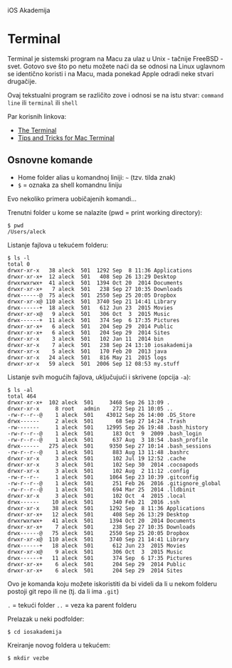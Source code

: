 iOS Akademija
# Terminal

Terminal je sistemski program na Macu za ulaz u Unix - tačnije FreeBSD - svet. Gotovo sve što po netu možete naći da se odnosi na Linux uglavnom se identično koristi i na Macu, mada ponekad Apple odradi neke stvari drugačije.

Ovaj tekstualni program se različito zove i odnosi se na istu stvar: `command line` ili `terminal` ili `shell`

Par korisnih linkova:

* [The Terminal](http://furbo.org/2014/09/03/the-terminal/) 
* [Tips and Tricks for Mac Terminal](http://apple.stackexchange.com/questions/5435/got-any-tips-or-tricks-for-terminal-in-mac-os-x)

## Osnovne komande

* Home folder alias u komandnoj liniji: `~` (tzv. tilda znak)
* `$` = oznaka za shell komandnu liniju

Evo nekoliko primera uobičajenih komandi…

Trenutni folder u kome se nalazite (pwd = print working directory):

```
$ pwd
/Users/aleck
```

Listanje fajlova u tekućem folderu:

```
$ ls -l
total 0
drwxr-xr-x   38 aleck  501  1292 Sep  8 11:36 Applications
drwxr-xr-x+  12 aleck  501   408 Sep 26 13:29 Desktop
drwxrwxrwx+  41 aleck  501  1394 Oct 20  2014 Documents
drwxr-xr-x+   7 aleck  501   238 Sep 27 10:35 Downloads
drwx------@  75 aleck  501  2550 Sep 25 20:05 Dropbox
drwxr-xr-x@ 110 aleck  501  3740 Sep 21 14:41 Library
drwx------+  18 aleck  501   612 Jun 23  2015 Movies
drwxr-xr-x@   9 aleck  501   306 Oct  3  2015 Music
drwx------+  11 aleck  501   374 Sep  6 17:35 Pictures
drwxr-xr-x+   6 aleck  501   204 Sep 29  2014 Public
drwxr-xr-x+   6 aleck  501   204 Sep 29  2014 Sites
drwxr-xr-x    3 aleck  501   102 Jan 11  2014 bin
drwxr-xr-x    7 aleck  501   238 Sep 24 13:10 iosakademija
drwxr-xr-x    5 aleck  501   170 Feb 20  2013 java
drwxr-xr-x   24 aleck  501   816 May 21  2015 logs
drwxr-xr-x   59 aleck  501  2006 Sep 12 08:53 my.stuff
```

Listanje svih mogućih fajlova, uključujući i skrivene (opcija `-a`):

```
$ ls -al
total 464
drwxr-xr-x+  102 aleck  501     3468 Sep 26 13:09 .
drwxr-xr-x     8 root   admin    272 Sep 21 10:05 ..
-rw-r--r--@    1 aleck  501    43012 Sep 26 14:00 .DS_Store
drwx------     2 aleck  501       68 Sep 27 14:24 .Trash
-rw-------     1 aleck  501    12995 Sep 26 19:48 .bash_history
-rw-r--r--@    1 aleck  501      183 Oct  9  2009 .bash_login
-rw-r--r--@    1 aleck  501      637 Aug  3 18:54 .bash_profile
drwx------   275 aleck  501     9350 Sep 27 10:14 .bash_sessions
-rw-r--r--@    1 aleck  501      883 Aug 13 11:48 .bashrc
drwxr-xr-x     3 aleck  501      102 Jul 19 12:52 .cache
drwxr-xr-x     3 aleck  501      102 Sep 30  2014 .cocoapods
drwxr-xr-x     3 aleck  501      102 Aug  2 11:12 .config
-rw-r--r--     1 aleck  501     1064 Sep 23 10:39 .gitconfig
-rw-r--r--@    1 aleck  501      251 Feb 26  2016 .gitignore_global
-rw-r--r--@    1 aleck  501      694 Mar 25  2014 .lldbinit
drwxr-xr-x     3 aleck  501      102 Oct  4  2015 .local
drwx------    10 aleck  501      340 Feb 21  2016 .ssh
drwxr-xr-x    38 aleck  501     1292 Sep  8 11:36 Applications
drwxr-xr-x+   12 aleck  501      408 Sep 26 13:29 Desktop
drwxrwxrwx+   41 aleck  501     1394 Oct 20  2014 Documents
drwxr-xr-x+    7 aleck  501      238 Sep 27 10:35 Downloads
drwx------@   75 aleck  501     2550 Sep 25 20:05 Dropbox
drwxr-xr-x@  110 aleck  501     3740 Sep 21 14:41 Library
drwx------+   18 aleck  501      612 Jun 23  2015 Movies
drwxr-xr-x@    9 aleck  501      306 Oct  3  2015 Music
drwx------+   11 aleck  501      374 Sep  6 17:35 Pictures
drwxr-xr-x+    6 aleck  501      204 Sep 29  2014 Public
drwxr-xr-x+    6 aleck  501      204 Sep 29  2014 Sites
```

Ovo je komanda koju možete iskoristiti da bi videli da li u nekom folderu postoji git repo ili ne (tj. da li ima `.git`)

`.` = tekući folder
`..` = veza ka parent folderu

Prelazak u neki podfolder:

```
$ cd iosakademija
```

Kreiranje novog foldera u tekućem:

```
$ mkdir vezbe
```

